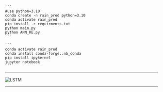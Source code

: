 ````
```
#use python=3.10
conda create -n rain_pred python=3.10
conda activate rain_pred
pip install -r requirments.txt
python main.py
python ANN_RE.py
```
````


````
```
conda activate rain_pred
conda install conda-forge::nb_conda
pip install ipykernel
jupyter notebook
```
````

-----

![LSTM](https://github.com/irfan112/Enhancing-Heavy-Rainfall-Prediction/assets/34466333/d088144c-b64d-480d-bb18-406bae2cc81b)

-----
<br/>

